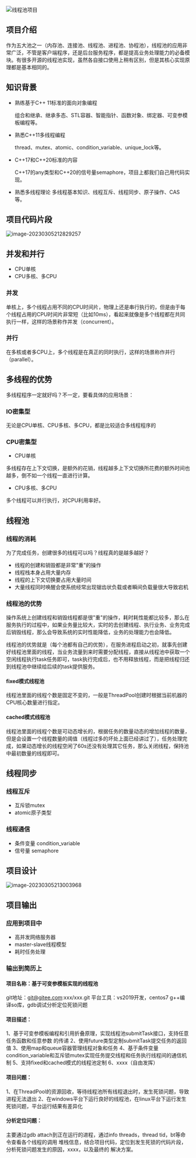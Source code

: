 

![线程池项目](readme.assets/线程池项目.png)





## 项目介绍

作为五大池之一（内存池、连接池、线程池、进程池、协程池），线程池的应用非常广泛，不管是客户端程序，还是后台服务程序，都是提高业务处理能力的必备模块。有很多开源的线程池实现，虽然各自接口使用上稍有区别，但是其核心实现原理都是基本相同的。

## 知识背景

- 熟练基于C++ 11标准的面向对象编程

  组合和继承、继承多态、STL容器、智能指针、函数对象、绑定器、可变参模板编程等。

- 熟悉C++11多线程编程

  thread、mutex、atomic、condition_variable、unique_lock等。

- C++17和C++20标准的内容

  C++17的any类型和C++20的信号量semaphore，项目上都我们自己用代码实现。

- 熟悉多线程理论
  多线程基本知识、线程互斥、线程同步、原子操作、CAS等。

## 项目代码片段

![image-20230305212829257](readme.assets/image-20230305212829257.png)

## 并发和并行

- CPU单核
- CPU多核、多CPU

### 并发

单核上，多个线程占用不同的CPU时间片，物理上还是串行执行的，但是由于每个线程占用的CPU时间片非常短（比如10ms），看起来就像是多个线程都在共同执行一样，这样的场景称作并发（concurrent）。

### 并行

在多核或者多CPU上，多个线程是在真正的同时执行，这样的场景称作并行（parallel）。

## 多线程的优势

多线程程序一定就好吗？不一定，要看具体的应用场景：

### IO密集型

无论是CPU单核、CPU多核、多CPU，都是比较适合多线程程序的

### CPU密集型

- CPU单核

多线程存在上下文切换，是额外的花销，线程越多上下文切换所花费的额外时间也越多，倒不如一个线程一直进行计算。

- CPU多核、多CPU

多个线程可以并行执行，对CPU利用率好。

## 线程池

### 线程的消耗

为了完成任务，创建很多的线程可以吗？线程真的是越多越好？

- 线程的创建和销毁都是非常"重"的操作
- 线程栈本身占用大量内存
- 线程的上下文切换要占用大量时间
- 大量线程同时唤醒会使系统经常出现锯齿状负载或者瞬间负载量很大导致宕机

### 线程池的优势

操作系统上创建线程和销毁线程都是很"重"的操作，耗时耗性能都比较多，那么在服务执行的过程中，如果业务量比较大，实时的去创建线程、执行业务、业务完成后销毁线程，那么会导致系统的实时性能降低，业务的处理能力也会降低。

线程池的优势就是（每个池都有自己的优势），在服务进程启动之初，就事先创建好线程池里面的线程，当业务流量到来时需要分配线程，直接从线程池中获取一个空闲线程执行task任务即可，task执行完成后，也不用释放线程，而是把线程归还到线程池中继续给后续的task提供服务。

#### fixed模式线程池

线程池里面的线程个数是固定不变的，一般是ThreadPool创建时根据当前机器的CPU核心数量进行指定。

#### cached模式线程池

线程池里面的线程个数是可动态增长的，根据任务的数量动态的增加线程的数量，但是会设置一个线程数量的阈值（线程过多的坏处上面已经讲过了），任务处理完成，如果动态增长的线程空闲了60s还没有处理其它任务，那么关闭线程，保持池中最初数量的线程即可。

## 线程同步

### 线程互斥

- 互斥锁mutex
- atomic原子类型

### 线程通信

- 条件变量 condition_variable
- 信号量 semaphore

## 项目设计

![image-20230305213003968](readme.assets/image-20230305213003968.png)

## 项目输出

### 应用到项目中

- 高并发网络服务器
- master-slave线程模型
- 耗时任务处理

### 输出到简历上

#### 项目名称：基于可变参模板实现的线程池

git地址：git@gitee.com:xxx/xxx.git
平台工具：vs2019开发，centos7 g++编译so库，gdb调试分析定位死锁问题

#### 项目描述：

1、基于可变参模板编程和引用折叠原理，实现线程池submitTask接口，支持任意任务函数和任意参数
的传递
2、使用future类型定制submitTask提交任务的返回值
3、使用map和queue容器管理线程对象和任务
4、基于条件变量condition_variable和互斥锁mutex实现任务提交线程和任务执行线程间的通信机制
5、支持fixed和cached模式的线程池定制
6、xxxx（自由发挥）

#### 项目问题：

1、在ThreadPool的资源回收，等待线程池所有线程退出时，发生死锁问题，导致进程无法退出
2、在windows平台下运行良好的线程池，在linux平台下运行发生死锁问题，平台运行结果有差异化

#### 分析定位问题：

主要通过gdb attach到正在运行的进程，通过info threads，thread tid，bt等命令查看各个线程的调用
堆栈信息，结合项目代码，定位到发生死锁的代码片段，分析死锁问题发生的原因，xxxx，以及最终的
解决方案。  